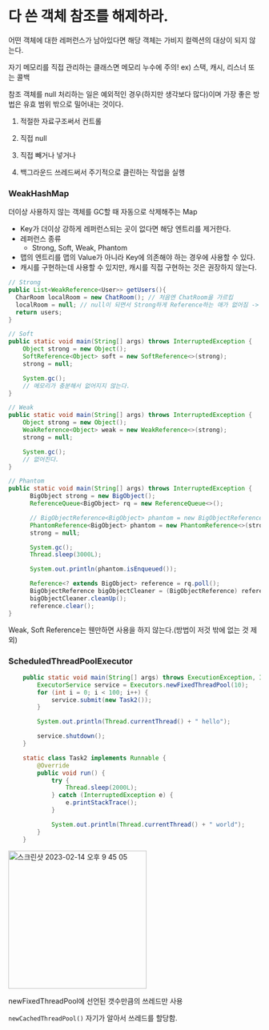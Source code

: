 # 다 쓴 객체 참조를 해제하라.

어떤 객체에 대한 레퍼런스가 남아있다면 해당 객체는 가비지 컬렉션의 대상이 되지 않는다.

자기 메모리를 직접 관리하는 클래스면 메모리 누수에 주의! ex) 스택, 캐시, 리스너 또는 콜백

참조 객체를 null 처리하는 일은 예외적인 경우(하지만 생각보다 많다)이며 가장 좋은 방법은 유효 범위 밖으로 밀어내는 것이다.

1. 적절한 자료구조써서 컨트롤

2. 직접 null

3. 직접 빼거나 넣거나

4. 백그라운드 쓰레드써서 주기적으로 클린하는 작업을 실행

### WeakHashMap

더이상 사용하지 않는 객체를 GC할 때 자동으로 삭제해주는 Map

- Key가 더이상 강하게 레퍼런스되는 곳이 없다면 해당 엔트리를 제거한다.
- 레퍼런스 종류
  - Strong, Soft, Weak, Phantom
- 맵의 엔트리를 맵의 Value가 아니라 Key에 의존해야 하는 경우에 사용할 수 있다.
- 캐시를 구현하는데 사용할 수 있지만, 캐시를 직접 구현하는 것은 권장하지 않는다.

```java
// Strong
public List<WeakReference<User>> getUsers(){
  CharRoom localRoom = new ChatRoom(); // 처음엔 ChatRoom을 가르킴
  localRoom = null; // null이 되면서 Strong하게 Reference하는 애가 없어짐 -> 가비지 컬렉션 대상이 됨
  return users;
}

// Soft
public static void main(String[] args) throws InterruptedException {
    Object strong = new Object();
    SoftReference<Object> soft = new SoftReference<>(strong);
    strong = null;

    System.gc();
    // 메모리가 충분해서 없어지지 않는다.
}

// Weak
public static void main(String[] args) throws InterruptedException {
    Object strong = new Object();
    WeakReference<Object> weak = new WeakReference<>(strong);
    strong = null;

    System.gc();
    // 없어진다.
}

// Phantom
public static void main(String[] args) throws InterruptedException {
      BigObject strong = new BigObject();
      ReferenceQueue<BigObject> rq = new ReferenceQueue<>();

      // BigObjectReference<BigObject> phantom = new BigObjectReference<>(strong, rq);
      PhantomReference<BigObject> phantom = new PhantomReference<>(strong, rq);
      strong = null;

      System.gc();
      Thread.sleep(3000L);

      System.out.println(phantom.isEnqueued());

      Reference<? extends BigObject> reference = rq.poll();
      BigObjectReference bigObjectCleaner = (BigObjectReference) reference;
      bigObjectCleaner.cleanUp();
      reference.clear();
}
```
Weak, Soft Reference는 웬만하면 사용을 하지 않는다.(방법이 저것 밖에 없는 것 제외)

### ScheduledThreadPoolExecutor

```java
    public static void main(String[] args) throws ExecutionException, InterruptedException {
        ExecutorService service = Executors.newFixedThreadPool(10);
        for (int i = 0; i < 100; i++) {
            service.submit(new Task2());
        }

        System.out.println(Thread.currentThread() + " hello");

        service.shutdown();
    }

    static class Task2 implements Runnable {
        @Override
        public void run() {
            try {
                Thread.sleep(2000L);
            } catch (InterruptedException e) {
                e.printStackTrace();
            }

            System.out.println(Thread.currentThread() + " world");
        }
    }
```
<img width="276" alt="스크린샷 2023-02-14 오후 9 45 05" src="https://user-images.githubusercontent.com/82895809/218742238-55f727cb-db3b-4f87-8d54-156b8943dbbb.png">

newFixedThreadPool에 선언된 갯수만큼의 쓰레드만 사용

```newCachedThreadPool()``` 자기가 알아서 쓰레드를 할당함.
